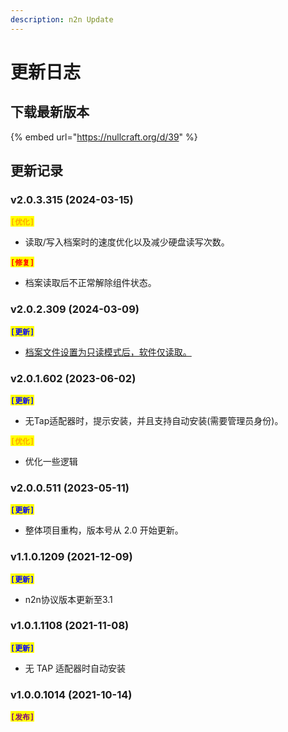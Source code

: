 ```yaml
---
description: n2n Update
---
```


# 更新日志

## 下载最新版本

{% embed url="https://nullcraft.org/d/39" %}

## 更新记录

### v2.0.3.315 (2024-03-15)

<mark style="color:orange;">**`[优化]`**</mark>

* 读取/写入档案时的速度优化以及减少硬盘读写次数。

<mark style="color:red;">**`[修复]`**</mark>

* 档案读取后不正常解除组件状态。

### v2.0.2.309 (2024-03-09)

<mark style="color:blue;">**`[更新]`**</mark>

* [档案文件设置为只读模式后，软件仅读取。](https://nullcraft.org/d/83)

### v2.0.1.602 (2023-06-02)

<mark style="color:blue;">**`[更新]`**</mark>

* 无Tap适配器时，提示安装，并且支持自动安装(需要管理员身份)。

<mark style="color:orange;">**`[优化]`**</mark>

* 优化一些逻辑

### v2.0.0.511 (2023-05-11)

<mark style="color:blue;">**`[更新]`**</mark>

* 整体项目重构，版本号从 2.0 开始更新。

### v**1.1.0.1209 (2021-12-09)**

<mark style="color:blue;">**`[更新]`**</mark>

* n2n协议版本更新至3.1

### v**1.0.1.1108 (2021-11-08)**

<mark style="color:blue;">**`[更新]`**</mark>

* 无 TAP 适配器时自动安装

### **v1.0.0.1014 (2021-10-14)**

<mark style="color:purple;">**`[发布]`**</mark>

